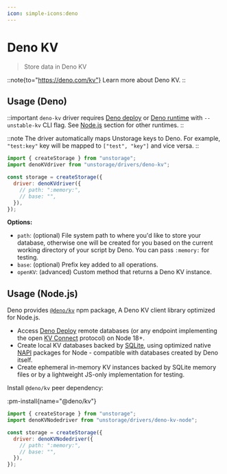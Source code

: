 ```yaml
---
icon: simple-icons:deno
---
```


# Deno KV

> Store data in Deno KV

::note{to="https://deno.com/kv"}
Learn more about Deno KV.
::

## Usage (Deno)

::important
`deno-kv` driver requires [Deno deploy](https://docs.deno.com/deploy/kv/manual/on_deploy/) or [Deno runtime](https://docs.deno.com/runtime/) with `--unstable-kv` CLI flag. See [Node.js](#usage-nodejs) section for other runtimes.
::

::note
The driver automatically maps Unstorage keys to Deno. For example, `"test:key"` key will be mapped to `["test", "key"]` and vice versa.
::

```js
import { createStorage } from "unstorage";
import denoKVdriver from "unstorage/drivers/deno-kv";

const storage = createStorage({
  driver: denoKVdriver({
    // path: ":memory:",
    // base: "",
  }),
});
```

**Options:**

- `path`: (optional) File system path to where you'd like to store your database, otherwise one will be created for you based on the current working directory of your script by Deno. You can pass `:memory:` for testing.
- `base`: (optional) Prefix key added to all operations.
- `openKV`: (advanced) Custom method that returns a Deno KV instance.

## Usage (Node.js)

Deno provides [`@deno/kv`](https://www.npmjs.com/package/@deno/kv) npm package, A Deno KV client library optimized for Node.js.

- Access [Deno Deploy](https://deno.com/deploy) remote databases (or any
  endpoint implementing the open
  [KV Connect](https://github.com/denoland/denokv/blob/main/proto/kv-connect.md)
  protocol) on Node 18+.
- Create local KV databases backed by
  [SQLite](https://www.sqlite.org/index.html), using optimized native
  [NAPI](https://nodejs.org/docs/latest-v18.x/api/n-api.html) packages for
  Node - compatible with databases created by Deno itself.
- Create ephemeral in-memory KV instances backed by SQLite memory files or by a
  lightweight JS-only implementation for testing.

Install `@deno/kv` peer dependency:

:pm-install{name="@deno/kv"}

```js
import { createStorage } from "unstorage";
import denoKVNodedriver from "unstorage/drivers/deno-kv-node";

const storage = createStorage({
  driver: denoKVNodedriver({
    // path: ":memory:",
    // base: "",
  }),
});
```

